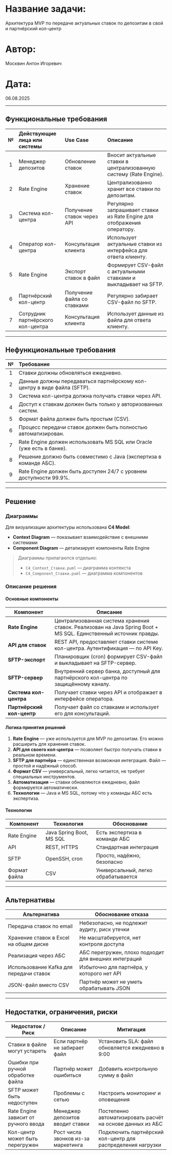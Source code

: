 # Название задачи:
Архитектура MVP по передаче актуальных ставок по депозитам в свой и партнёрский кол-центр

# Автор:
Москвин Антон Игоревич

# Дата:
06.08.2025

---

## Функциональные требования

| № | Действующие лица или системы | Use Case | Описание |
| :-: | :- | :- | :- |
| 1 | Менеджер депозитов | Обновление ставок | Вносит актуальные ставки в централизованную систему (Rate Engine). |
| 2 | Rate Engine | Хранение ставок | Централизованно хранит все ставки по депозитам. |
| 3 | Система кол-центра | Получение ставок через API | Регулярно запрашивает ставки из Rate Engine для отображения оператору. |
| 4 | Оператор кол-центра | Консультация клиента | Использует актуальные ставки из интерфейса для ответа клиенту. |
| 5 | Rate Engine | Экспорт ставок в файл | Формирует CSV-файл с актуальными ставками и выкладывает на SFTP. |
| 6 | Партнёрский кол-центр | Получение файла со ставками | Регулярно забирает CSV-файл по SFTP. |
| 7 | Сотрудник партнёрского кол-центра | Консультация клиента | Использует данные из файла для ответа клиенту. |

---

## Нефункциональные требования

| № | Требование |
| :-: | :- |
| 1 | Ставки должны обновляться ежедневно. |
| 2 | Данные должны передаваться партнёрскому кол-центру в виде файла (SFTP). |
| 3 | Система кол-центра должна получать ставки через API. |
| 4 | Доступ к ставкам должен быть только у авторизованных систем. |
| 5 | Формат файла должен быть простым (CSV). |
| 6 | Процесс передачи ставок должен быть полностью автоматизирован. |
| 7 | Rate Engine должен использовать MS SQL или Oracle (уже есть в банке). |
| 8 | Решение должно быть совместимо с Java (экспертиза в команде АБС). |
| 9 | Rate Engine должен быть доступен 24/7 с уровнем доступности 99.9%. |

---

## Решение

### Диаграммы

Для визуализации архитектуры использована **C4 Model**:
- **Context Diagram** — показывает взаимодействие с внешними системами
- **Component Diagram** — детализирует компоненты Rate Engine

> Диаграммы прилагаются отдельно:
> - `C4_Context_Ставки.puml` — диаграмма контекста
> - `C4_Component_Ставки.puml` — диаграмма компонентов

### Описание решения

#### Основные компоненты

| Компонент | Описание |
|---------|--------|
| **Rate Engine** | Централизованная система хранения ставок. Реализован на Java Spring Boot + MS SQL. Единственный источник правды. |
| **API для ставок** | REST API, предоставляет ставки системе кол-центра. Аутентификация — по API Key. |
| **SFTP-экспорт** | Планировщик (cron) формирует CSV-файл и выкладывает на SFTP-сервер. |
| **SFTP-сервер** | Внутренний сервер банка, доступный для партнёрского кол-центра по защищённому каналу. |
| **Система кол-центра** | Получает ставки через API и отображает в интерфейсе оператора. |
| **Партнёрский кол-центр** | Получает файл со ставками и использует его для консультаций. |

#### Логика принятия решений

1. **Rate Engine** — уже используется для MVP по депозитам. Его можно расширить для хранения ставок.
2. **API для своего кол-центра** — позволяет быстро получать ставки в реальном времени.
3. **SFTP для партнёра** — единственная возможная интеграция. Файл — простой и надёжный способ.
4. **Формат CSV** — универсальный, легко читается, не требует специальных инструментов.
5. **Автоматизация** — ставки обновляются ежедневно, файл формируется автоматически.
6. **Технологии** — Java и MS SQL, потому что у команды АБС есть экспертиза.

#### Технологии

| Компонент | Технология | Обоснование |
|----------|-----------|-----------|
| Rate Engine | Java Spring Boot, MS SQL | Есть экспертиза в команде АБС |
| API | REST, HTTPS | Стандартная интеграция |
| SFTP | OpenSSH, cron | Просто, надёжно, безопасно |
| Формат файла | CSV | Универсальный, легко обрабатывается |

---

## Альтернативы

| Альтернатива | Обоснование отказа |
|-------------|-------------------|
| Передача ставок по email | Небезопасно, не подлежит аудиту, риск утечки |
| Хранение ставок в Excel на общем диске | Не масштабируется, нет контроля доступа |
| Реализация через АБС | АБС перегружен, плохо подходит для внешних интеграций |
| Использование Kafka для передачи ставок | Избыточно для партнёра, у которого нет API |
| JSON-файл вместо CSV | Партнёр может не уметь обрабатывать JSON |

---

## Недостатки, ограничения, риски

| Недостаток / Риск | Описание | Митигация |
|------------------|---------|---------|
| Ставки в файле могут устареть | Если партнёр не забирает файл | Установить SLA: файл обновляется ежедневно в 9:00 |
| Ошибки при ручной обработке файла | Партнёр может ошибиться | Добавить контрольную сумму в файл |
| SFTP может быть недоступен | Проблемы с сетью | Настроить мониторинг и оповещения |
| Rate Engine зависит от ручного ввода | Менеджер депозитов вводит ставки | Постепенно автоматизировать расчёт на основе данных из АБС |
| Кол-центр может быть перегружен | Рост числа звонков из-за маркетинга | Подключить партнёрский кол-центр для распределения нагрузки |